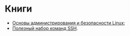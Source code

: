 # Книги

* [Основы администрирования и безопасности Linux](https://yadi.sk/i/32GBk01l3WT2Yo);
* [Полезный набор команд SSH](https://yadi.sk/i/e-xexQw_3aPubg).